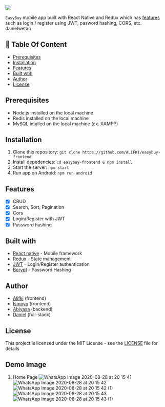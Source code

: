 ![](https://i.imgur.com/ISldpR4.png)


`EasyBuy` mobile app built with React Native and Redux which has [features](https://github.com/ALIFKI/easybuy-frontend#features) such as login / register using JWT, pasword hashing, CORS, etc. danielwetan

## :memo: Table Of Content
* [Prerequisites](https://github.com/ALIFKI/easybuy-frontend#prerequisites)
* [Installation](https://github.com/ALIFKI/easybuy-frontend#installation)
* [Features](https://github.com/ALIFKI/easybuy-frontend#features)
* [Built wtih](https://github.com/ALIFKI/easybuy-frontend#features)
* [Author](https://github.com/ALIFKI/easybuy-frontend#author)
* [License](https://github.com/ALIFKI/easybuy-frontend#license)

## Prerequisites
- Node.js installed on the local machine
- Redis installed on the local machine
- MySQL intalled on the local machine (ex. XAMPP)
## Installation
1. Clone this repository:
    `git clone https://github.com/ALIFKI/easybuy-frontend`
2. Install depedencies:
    `cd easybuy-frontend & npm install`
3. Start the server:
    `npm start`
5. Run app on Android:
    `npm run android`

## Features
- [x] CRUD
- [x] Search, Sort, Pagination
- [x] Cors
- [x] Login/Register with JWT
- [x] Password hashing

## Built with
- [React native](https://reactnative.dev/) - Mobile framework
- [Redux](https://redux.js.org/) - State management
- [JWT](https://jwt.io/) - Login/Register authentication
- [Bcrypt](https://github.com/kelektiv/node.bcrypt.js) - Password Hashing

## Author
- [Alifki](https://github.com/ALIFKI) (frontend)
- [Ismoyo](https://github.com/ismoyo23) (frontend)
- [Abiyasa](https://github.com/byasaa) (backend)
- [Daniel](https://github.com/danielwetan) (full-stack)
## License
This project is licensed under the MIT License - see the [LICENSE](https://github.com/ALIFKI/easybuy-frontendblob/master/LICENSE) file for details

## Demo Image
1. Home Page
![WhatsApp Image 2020-08-28 at 20 15 41](https://user-images.githubusercontent.com/63132957/91628495-72734f00-e9ea-11ea-9350-431a72c02952.jpeg)
![WhatsApp Image 2020-08-28 at 20 15 42](https://user-images.githubusercontent.com/63132957/91628496-769f6c80-e9ea-11ea-8551-0e7841102837.jpeg)
![WhatsApp Image 2020-08-28 at 20 15 42 (1)](https://user-images.githubusercontent.com/63132957/91628497-78693000-e9ea-11ea-80c3-0a25def758db.jpeg)
![WhatsApp Image 2020-08-28 at 20 15 43](https://user-images.githubusercontent.com/63132957/91628499-7a32f380-e9ea-11ea-9a23-a3c2d6036762.jpeg)
![WhatsApp Image 2020-08-28 at 20 15 43 (1)](https://user-images.githubusercontent.com/63132957/91628501-7d2de400-e9ea-11ea-8ea5-f896c9a4239f.jpeg)

